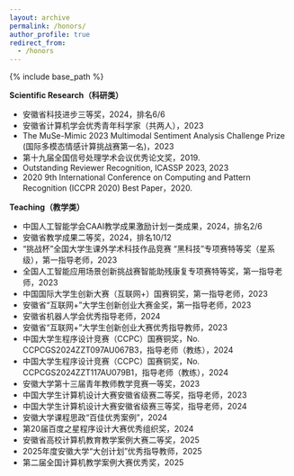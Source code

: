 ```yaml
---
layout: archive
permalink: /honors/
author_profile: true
redirect_from:
  - /honors
---
```

<!-- Google tag (gtag.js) -->
<script async src="https://www.googletagmanager.com/gtag/js?id=G-T0S164QJL9"></script>
<script>
  window.dataLayer = window.dataLayer || [];
  function gtag(){dataLayer.push(arguments);}
  gtag('js', new Date());

  gtag('config', 'G-T0S164QJL9');
</script>
{% include base_path %}

**Scientific Research（科研类）**
* 安徽省科技进步三等奖，2024，排名6/6
* 安徽省计算机学会优秀青年科学家（共两人），2023
* The MuSe-Mimic 2023 Multimodal Sentiment Analysis Challenge Prize (国际多模态情感计算挑战赛第一名)，2023
* 第十九届全国信号处理学术会议优秀论文奖，2019.
* Outstanding Reviewer Recognition, ICASSP 2023, 2023
* 2020 9th International Conference on Computing and Pattern Recognition (ICCPR 2020) Best Paper，2020.

**Teaching（教学类）**
* 中国人工智能学会CAAI教学成果激励计划一类成果，2024，排名2/6
* 安徽省教学成果二等奖，2024，排名10/12
* “挑战杯”全国大学生课外学术科技作品竞赛 “黑科技”专项赛特等奖（星系级），第一指导老师，2023
* 全国人工智能应用场景创新挑战赛智能助残康复专项赛特等奖，第一指导老师，2023
* 中国国际大学生创新大赛（互联网+）国赛铜奖，第一指导老师，2023
* 安徽省“互联网+”大学生创新创业大赛金奖，第一指导老师，2023
* 安徽省机器人学会优秀指导老师，2024
* 安徽省“互联网+”大学生创新创业大赛优秀指导教师，2023
* 中国大学生程序设计竞赛（CCPC）国赛铜奖，No. CCPCGS2024ZZT097AU067B3，指导老师（教练），2024
* 中国大学生程序设计竞赛（CCPC）国赛铜奖，No. CCPCGS2024ZZT117AU079B1，指导老师（教练），2024
* 安徽大学第十三届青年教师教学竞赛一等奖，2023
* 中国大学生计算机设计大赛安徽省级赛二等奖，指导老师，2023
* 中国大学生计算机设计大赛安徽省级赛三等奖，指导老师，2024
* 安徽大学课程思政“百佳优秀案例”，2024
* 第20届百度之星程序设计大赛优秀组织奖，2024
* 安徽省高校计算机教育教学案例大赛二等奖，2025
* 2025年度安徽大学“大创计划”优秀指导教师，2025
* 第二届全国计算机教学案例大赛优秀奖，2025

  
